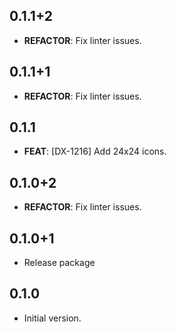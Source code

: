 ## 0.1.1+2

 - **REFACTOR**: Fix linter issues.

## 0.1.1+1

 - **REFACTOR**: Fix linter issues.

## 0.1.1

 - **FEAT**: [DX-1216] Add 24x24 icons.

## 0.1.0+2

 - **REFACTOR**: Fix linter issues.

## 0.1.0+1

 - Release package

## 0.1.0

- Initial version.
